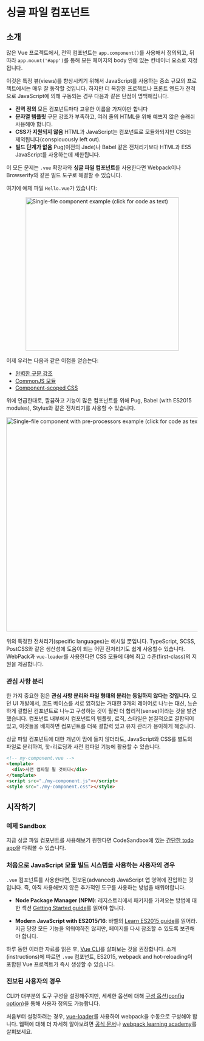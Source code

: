 # 싱글 파일 컴포넌트

## 소개

많은 Vue 프로젝트에서, 전역 컴포넌트는 `app.component()`를 사용해서 정의되고, 뒤따라 `app.mount('#app')`를 통해 모든 페이지의 body 안에 있는 컨네이너 요소로 지정됩니다.

이것은 특정 뷰(views)를 향상시키기 위해서 JavaScript를 사용하는 중소 규모의 프로젝트에서는 매우 잘 동작할 것입니다. 하지만 더 복잡한 프로젝트나 프론트 엔드가 전적으로 JavaScript에 의해 구동되는 경우 다음과 같은 단점이 명백해집니다.

- **전역 정의** 모든 컴포넌트마다 고유한 이름을 가져야만 합니다
- **문자열 템플릿** 구문 강조가 부족하고, 여러 줄의 HTML을 위해 예쁘지 않은 슬래쉬 사용해야 합니다.
- **CSS가 지원되지 않음** HTML과 JavaScript는 컴포넌트로 모듈화되지만 CSS는 제외됩니다(conspicuously left out).
- **빌드 단계가 없음** Pug(이전의 Jade)나 Babel 같은 전처리기보다 HTML과  ES5 JavaScript를 사용하는데 제한됩니다.

이 모든 문제는 `.vue` 확장자와 **싱글 파일 컴포넌트**를 사용한다면 Webpack이나 Browserify와 같은 빌드 도구로 해결할 수 있습니다.

여기에 예제 파일 `Hello.vue`가 있습니다:

<a href="https://codepen.io/team/Vue/pen/3de13b5cd0133df4ecf307b6cf2c5f94" target="_blank" rel="noopener noreferrer"></a><img src="/images/sfc.png" width="403" alt="Single-file component example (click for code as text)" style="display: block; margin: 15px auto; max-width: 100%">

이제 우리는 다음과 같은 이점을 얻습는다:

- [완벽한 구문 강조](https://github.com/vuejs/awesome-vue#source-code-editing)
- [CommonJS 모듈](https://webpack.js.org/concepts/modules/#what-is-a-webpack-module)
- [Component-scoped CSS](https://vue-loader.vuejs.org/en/features/scoped-css.html)

위에 언급한대로, 깔끔하고 기능이 많은 컴포넌트를 위해 Pug, Babel (with ES2015 modules), Stylus와 같은 전처리기를 사용할 수 있습니다.

<a href="https://codesandbox.io/s/vue-single-file-component-with-pre-processors-mr3ik?file=/src/App.vue" target="_blank" rel="noopener noreferrer"></a><img src="/images/sfc-with-preprocessors.png" width="563" alt="Single-file component with pre-processors example (click for code as text)" style="display: block; margin: 15px auto; max-width: 100%">

위의 특정한 전처리기(specific languages)는 예시일 뿐입니다. TypeScript, SCSS, PostCSS와 같은 생산성에 도움이 되는 어떤 전처리기도 쉽게 사용할수 있습니다. WebPack과 `vue-loader`를 사용한다면 CSS 모듈에 대해 최고 수준(first-class)의 지원을 제공합니다.

### 관심 사항 분리

한 가지 중요한 점은 **관심 사항 분리와 파일 형태의 분리는 동일하지 않다는 것입니다.** 모던 UI 개발에서, 코드 베이스를 서로 얽혀있는 거대한 3개의 레이어로 나누는 대신, 느슨하게 결합된 컴포넌트로 나누고 구성하는 것이 훨씬 더 합리적(sense)이라는 것을 발견했습니다. 컴포넌트 내부에서 컴포넌트의 템플릿, 로직, 스타일은 본질적으로 결합되어 있고, 이것들을 배치하면 컴포넌트를 더욱 결합력 있고 유지 관리가 용이하게 해줍니다.

싱글 파일 컴포넌트에 대한 개념이 맘에 들지 않더라도, JavaScript와 CSS를 별도의 파일로 분리하여, 핫-리로딩과 사전 컴파일 기능에 활용할 수 있습니다.

```html
<!-- my-component.vue -->
<template>
  <div>사전 컴파일 될 것이다</div>
</template>
<script src="./my-component.js"></script>
<style src="./my-component.css"></style>
```

## 시작하기

### 예제 Sandbox

지금 싱글 파일 컴포넌트를 사용해보기 원한다면 CodeSandbox에 있는 [간단한 todo app](https://codesandbox.io/s/vue-todo-list-app-with-single-file-component-vzkl3?file=/src/App.vue)을 다뤄볼 수 있습니다.

### 처음으로 JavaScript 모듈 빌드 시스템을 사용하는 사용자의 경우

`.vue` 컴포넌트를 사용한다면, 진보된(advanced) JavaScript 앱 영역에 진입하는 것입니다. 즉, 아직 사용해보지 않은 추가적인 도구를 사용하는 방법을 배워야합니다.

- **Node Package Manager (NPM)**: 레지스트리에서 패키지를 가져오는 방법에 대한 섹션 [Getting Started guide](https://docs.npmjs.com/packages-and-modules/getting-packages-from-the-registry)를 읽어야 합니다.

- **Modern JavaScript with ES2015/16**: 바벨의 [Learn ES2015 guide](https://babeljs.io/docs/en/learn)를 읽어라. 지금 당장 모든 기능을 외워야하진 않지만, 페이지를 다시 참조할 수 있도록 보관해야 합니다.

하루 동안 이러한 자료를 읽은 후, [Vue CLI](https://cli.vuejs.org/)를 살펴보는 것을 권장합니다. 소개(instructions)에 따르면 `.vue` 컴포넌트, ES2015, webpack and hot-reloading이 포함된 Vue 프로젝트가 즉시 생성할 수 있습니다.

### 진보된 사용자의 경우

CLI가 대부분의 도구 구성을 설정해주지만, 세세한 옵션에 대해 [구성 옵션(config option)](https://cli.vuejs.org/config/)을 통해 사용자 정의도 가능합니다.

처음부터 설정하려는 경우, [vue-loader](https://vue-loader.vuejs.org)를 사용하여 webpack을 수동으로 구성해야 합니다. 웹팩에 대해 더 자세히 알아보려면 <a class="" href="https://webpack.js.org/configuration/">공식 문서</a>나 <a class="" href="https://webpack.academy/p/the-core-concepts">webpack learning academy</a>를 살펴보세요.

